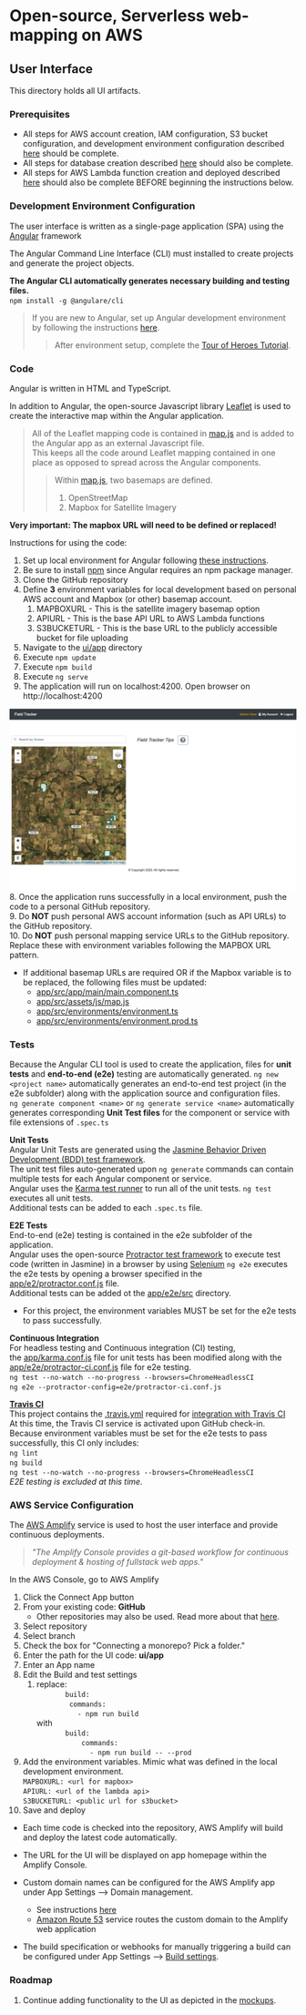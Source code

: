 # Open-source, Serverless web-mapping on AWS
## User Interface

This directory holds all UI artifacts.

### Prerequisites
- All steps for AWS account creation,  IAM configuration, S3 bucket configuration, and development environment configuration described [here](../README.md) should be complete.  
- All steps for database creation described [here](../database/README.md) should also be complete.  
- All steps for AWS Lambda function creation and deployed described [here](../lambda/README.md) should also be complete BEFORE beginning the instructions below.

### Development Environment Configuration
The user interface is written as a single-page application (SPA) using the [Angular](https://angular.io/) framework
  
The Angular Command Line Interface (CLI) must installed  to create projects and generate the project objects.  
     
**__The Angular CLI automatically generates necessary building and testing files.__**   
`npm install -g @angulare/cli`   
  
> If you are new to Angular, set up Angular development environment by following the instructions [here](https://angular.io/guide/setup-local).
>> After environment setup, complete the [Tour of Heroes Tutorial](https://angular.io/tutorial).

### Code
Angular is written in HTML and TypeScript.  
  
In addition to Angular, the open-source Javascript library [Leaflet](https://leafletjs.com/) is used to create the interactive map within the Angular application. 

>All of the Leaflet mapping code is contained in [map.js](app/src/js/map.js) and is added to the Angular app as an external Javascript file.  
This keeps all the code around Leaflet mapping contained in one place as opposed to spread across the Angular components.  
>>Within  [map.js](app/src/js/map.js), two basemaps are defined.
>>  1. OpenStreetMap
>>  2. Mapbox for Satellite Imagery

__Very important: The mapbox URL will need to be defined or replaced!__  


Instructions for using the code: 
1. Set up local environment for Angular following [these instructions](https://angular.io/guide/setup-local).
  1. Be sure to install [npm](https://docs.npmjs.com/about-npm) since Angular requires an npm package manager.   
1. Clone the GitHub repository
2. Define __3__ environment variables for local development based on personal AWS account and Mapbox (or other) basemap account.
   1. MAPBOXURL - This is the satellite imagery basemap option 
   2. APIURL - This is the base API URL to AWS Lambda functions
   3. S3BUCKETURL - This is the base URL to the publicly accessible bucket for file uploading
3. Navigate to the [ui/app](ui/app) directory
4. Execute `npm update`
5. Execute `npm build`
6. Execute `ng serve`
7. The application will run on localhost:4200.  Open browser on http://localhost:4200  

![FieldTracker UI](../fieldTrackerUI.png)  
8. Once the application runs successfully in a local environment, push the code to a personal GitHub repository.  
9. Do __NOT__ push personal AWS account information (such as API URLs) to the GitHub repository.  
10. Do __NOT__ push personal mapping service URLs to the GitHub repository.  Replace these with environment variables following the MAPBOX URL pattern.     
  - If additional basemap URLs are required OR if the Mapbox variable is to be replaced, the following files must be updated:  
    - [app/src/app/main/main.component.ts](app/src/app/main/main.component.ts)  
    - [app/src/assets/js/map.js](app/src/assets/js/map.js)  
    - [app/src/environments/environment.ts](app/src/environments/environment.ts)  
    - [app/src/environments/environment.prod.ts](app/src/environments/environment.prod.ts)  

### Tests
Because the Angular CLI tool is used to create the application, files for __unit tests__ and __end-to-end (e2e)__ testing are automatically generated.
`ng new <project name>` automatically generates an end-to-end test project (in the e2e subfolder) along with the application source and configuration files.   
`ng generate component <name>` or `ng generate service <name>` automatically generates corresponding __Unit Test files__ for the component or service with file extensions of `.spec.ts`

**__Unit Tests__**  
Angular Unit Tests are generated using the [Jasmine Behavior Driven Development (BDD) test framework](https://jasmine.github.io/).  
The unit test files auto-generated upon `ng generate` commands can contain multiple tests for each Angular component or service.    
Angular uses the [Karma test runner](https://karma-runner.github.io/latest/index.html) to run all of the unit tests. 
`ng test` executes all unit tests.   
Additional tests can be added to each `.spec.ts` file.  

**__E2E Tests__**  
End-to-end (e2e) testing is contained in the e2e subfolder of the application.  
Angular uses the open-source [Protractor test framework](https://www.protractortest.org/#/) to execute test code (written in Jasmine) in a browser by using [Selenium](https://www.selenium.dev/)
`ng e2e` executes the e2e tests by opening a browser specified in the [app/e2/protractor.conf.js](app/e2e/protractor.conf.js) file.  
Additional tests can be added ot the [app/e2e/src](app/e2e/src) directory.
* For this project, the environment variables MUST be set for the e2e tests to pass successfully. 

**__Continuous Integration__**  
For headless testing and Continuous integration (CI) testing,  
the [app/karma.conf.js](app/karma.conf.js) file for unit tests has been modified along with the [app/e2e/protractor-ci.conf.js](app/e2e/protractor-ci.conf.js) file for e2e testing.  
`ng test --no-watch --no-progress --browsers=ChromeHeadlessCI`    
`ng e2e --protractor-config=e2e/protractor-ci.conf.js`  
   
**__[Travis CI](https://travis-ci.org/)__**  
This project contains the [.travis.yml](.travis.yml) required for [integration with Travis CI](https://angular.io/guide/testing#configure-project-for-travis-ci)  
At this time, the Travis CI service is activated upon GitHub check-in.  Because environment variables must be set for the e2e tests to pass successfully, this CI only includes:  
`ng lint`  
`ng build`  
`ng test --no-watch --no-progress --browsers=ChromeHeadlessCI`   
*E2E testing is excluded at this time.*    
  
      
          
### AWS Service Configuration
The [AWS Amplify](https://aws.amazon.com/amplify/) service is used to host the user interface and provide continuous deployments. 
> *"The Amplify Console provides a git-based workflow for continuous deployment & hosting of fullstack web apps."*

In the AWS Console, go to AWS Amplify
1. Click the Connect App button
2. From your existing code: __GitHub__  
   - Other repositories may also be used.  Read more about that [here](https://docs.aws.amazon.com/amplify/latest/userguide/getting-started.html).  
3. Select repository  
4. Select branch
5. Check the box for "Connecting a monorepo? Pick a folder."  
6. Enter the path for the UI code: __ui/app__  
7. Enter an App name   
8. Edit the Build and test settings  
   1. replace:  
   `        build:  `  
    `         commands:  `  
     `          - npm run build`  
   with  
   `        build:  `  
   `            commands:  `    
   `             - npm run build -- --prod`
9. Add the environment variables.  Mimic what was defined in the local development environment.  
` MAPBOXURL: <url for mapbox>  `  
 `APIURL: <url of the lambda api>  `  
 `S3BUCKETURL: <public url for s3bucket>  
`
10. Save and deploy

- Each time code is checked into the repository, AWS Amplify will build and deploy the latest code automatically.   

- The URL for the UI will be displayed on app homepage within the Amplify Console. 

- Custom domain names can be configured for the AWS Amplify app under App Settings --> Domain management.
  * See instructions [here](https://docs.aws.amazon.com/amplify/latest/userguide/custom-domains.html)
  * [Amazon Route 53](https://docs.aws.amazon.com/Route53/latest/DeveloperGuide/Welcome.html) service routes the custom domain to the Amplify web application  

- The build specification or webhooks for manually triggering a build can be configured under App Settings --> [Build settings](https://docs.aws.amazon.com/amplify/latest/userguide/build-settings.html).


### Roadmap
1. Continue adding functionality to the UI as depicted in the [mockups](mockups).





